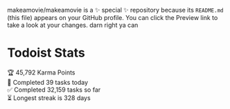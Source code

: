 makeamovie/makeamovie is a ✨ special ✨ repository because its `README.md` (this file) appears on your GitHub profile.
You can click the Preview link to take a look at your changes. darn right ya can

# Todoist Stats

<!-- TODO-IST:START -->
🏆  45,792 Karma Points           
🌸  Completed 39 tasks today           
✅  Completed 32,159 tasks so far           
⏳  Longest streak is 328 days
<!-- TODO-IST:END -->
